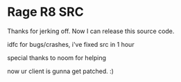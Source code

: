 # Rage R8 SRC

Thanks for jerking off. Now I can release this source code.

idfc for bugs/crashes, i've fixed src in 1 hour

special thanks to noom for helping

now ur client is gunna get patched. :)
